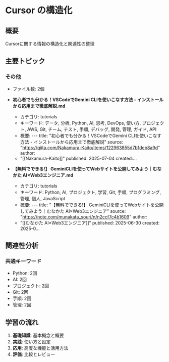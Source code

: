 # Cursor の構造化

## 概要
Cursorに関する情報の構造化と関連性の整理

## 主要トピック

### その他
- ファイル数: 2個

- **初心者でも分かる！VSCodeでGemini CLIを使いこなす方法 - インストールから応用まで徹底解説.md**
  - カテゴリ: tutorials
  - キーワード: データ, 分析, Python, AI, 思考, DevOps, 使い方, プロジェクト, AWS, Git, チーム, テスト, 手順, デバッグ, 開発, 管理, ガイド, API
  - 概要: ---
title: "初心者でも分かる！VSCodeでGemini CLIを使いこなす方法 - インストールから応用まで徹底解説"
source: "https://qiita.com/Nakamura-Kaito/items/122963855d7b1deb8a9d"
author:
  - "[[Nakamura-Kaito]]"
published: 2025-07-04
created:...

- **【無料でできる!】 GeminiCLIを使ってWebサイトを公開してみよう｜むなかた AI×Web3エンジニア.md**
  - カテゴリ: tutorials
  - キーワード: Python, AI, プロジェクト, 学習, Git, 手順, プログラミング, 管理, 個人, JavaScript
  - 概要: ---
title: "【無料でできる!】 GeminiCLIを使ってWebサイトを公開してみよう｜むなかた AI×Web3エンジニア"
source: "https://note.com/munakata_souri/n/n2ccf7c4b1609"
author:
  - "[[むなかた AI×Web3エンジニア]]"
published: 2025-06-30
created: 2025-0...

## 関連性分析

### 共通キーワード
- Python: 2回
- AI: 2回
- プロジェクト: 2回
- Git: 2回
- 手順: 2回
- 管理: 2回

## 学習の流れ

1. **基礎知識**: 基本概念と概要
2. **実践**: 使い方と設定
3. **応用**: 高度な機能と活用方法
4. **評価**: 比較とレビュー


